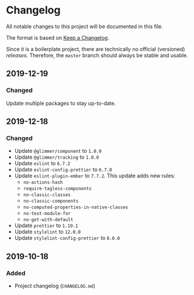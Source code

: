 # Changelog

All notable changes to this project will be documented in this file.

The format is based on [Keep a Changelog](https://keepachangelog.com/en/1.0.0/).

Since it is a boilerplate project, there are technically no official (versioned) _releases_. Therefore, the `master` branch should always be stable and usable.

## 2019-12-19

### Changed

Update multiple packages to stay up-to-date.

## 2019-12-18

### Changed

- Update `@glimmer/component` to `1.0.0`
- Update `@glimmer/tracking` to `1.0.0`
- Update `eslint` to `6.7.2`
- Update `eslint-config-prettier` to `6.7.0`
- Update `eslint-plugin-ember` to `7.7.2`. This update adds new rules:
  - `no-actions-hash`
  - `require-tagless-components`
  - `no-classic-classes`
  - `no-classic-components`
  - `no-computed-properties-in-native-classes`
  - `no-test-module-for`
  - `no-get-with-default`
- Update `prettier` to `1.19.1`
- Update `stylelint` to `12.0.0`
- Update `stylelint-config-prettier` to `8.0.0`

## 2019-10-18

### Added

- Project changelog (`CHANGELOG.md`)
